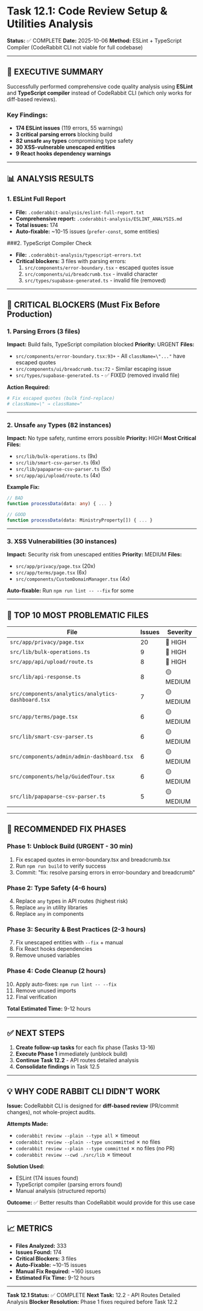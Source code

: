 # Task 12.1: Code Review Setup & Utilities Analysis
**Status:** ✅ COMPLETE
**Date:** 2025-10-06
**Method:** ESLint + TypeScript Compiler (CodeRabbit CLI not viable for full codebase)

---

## 🎯 EXECUTIVE SUMMARY

Successfully performed comprehensive code quality analysis using **ESLint** and **TypeScript compiler** instead of CodeRabbit CLI (which only works for diff-based reviews).

### Key Findings:
- **174 ESLint issues** (119 errors, 55 warnings)
- **3 critical parsing errors** blocking build
- **82 unsafe `any` types** compromising type safety
- **30 XSS-vulnerable unescaped entities**
- **9 React hooks dependency warnings**

---

## 📊 ANALYSIS RESULTS

### 1. ESLint Full Report
- **File:** `.coderabbit-analysis/eslint-full-report.txt`
- **Comprehensive report:** `.coderabbit-analysis/ESLINT_ANALYSIS.md`
- **Total issues:** 174
- **Auto-fixable:** ~10-15 issues (`prefer-const`, some entities)

###2. TypeScript Compiler Check
- **File:** `.coderabbit-analysis/typescript-errors.txt`
- **Critical blockers:** 3 files with parsing errors:
  1. `src/components/error-boundary.tsx` - escaped quotes issue
  2. `src/components/ui/breadcrumb.tsx` - invalid character
  3. `src/types/supabase-generated.ts` - invalid file (removed)

---

## 🔴 CRITICAL BLOCKERS (Must Fix Before Production)

### 1. Parsing Errors (3 files)
**Impact:** Build fails, TypeScript compilation blocked
**Priority:** URGENT
**Files:**
- `src/components/error-boundary.tsx:93+` - All `className=\"..."` have escaped quotes
- `src/components/ui/breadcrumb.tsx:72` - Similar escaping issue
- `src/types/supabase-generated.ts` - ✅ FIXED (removed invalid file)

**Action Required:**
```bash
# Fix escaped quotes (bulk find-replace)
# className=\" → className="
```

---

### 2. Unsafe `any` Types (82 instances)
**Impact:** No type safety, runtime errors possible
**Priority:** HIGH
**Most Critical Files:**
- `src/lib/bulk-operations.ts` (9x)
- `src/lib/smart-csv-parser.ts` (6x)
- `src/lib/papaparse-csv-parser.ts` (5x)
- `src/app/api/upload/route.ts` (4x)

**Example Fix:**
```typescript
// BAD
function processData(data: any) { ... }

// GOOD
function processData(data: MinistryProperty[]) { ... }
```

---

### 3. XSS Vulnerabilities (30 instances)
**Impact:** Security risk from unescaped entities
**Priority:** MEDIUM
**Files:**
- `src/app/privacy/page.tsx` (20x)
- `src/app/terms/page.tsx` (6x)
- `src/components/CustomDomainManager.tsx` (4x)

**Auto-fixable:** Run `npm run lint -- --fix` for some

---

## 📁 TOP 10 MOST PROBLEMATIC FILES

| File | Issues | Severity |
|------|--------|----------|
| `src/app/privacy/page.tsx` | 20 | 🔴 HIGH |
| `src/lib/bulk-operations.ts` | 9 | 🔴 HIGH |
| `src/app/api/upload/route.ts` | 8 | 🔴 HIGH |
| `src/lib/api-response.ts` | 8 | 🟡 MEDIUM |
| `src/components/analytics/analytics-dashboard.tsx` | 7 | 🟡 MEDIUM |
| `src/app/terms/page.tsx` | 6 | 🟡 MEDIUM |
| `src/lib/smart-csv-parser.ts` | 6 | 🟡 MEDIUM |
| `src/components/admin/admin-dashboard.tsx` | 6 | 🟡 MEDIUM |
| `src/components/help/GuidedTour.tsx` | 6 | 🟡 MEDIUM |
| `src/lib/papaparse-csv-parser.ts` | 5 | 🟡 MEDIUM |

---

## 🎯 RECOMMENDED FIX PHASES

### Phase 1: Unblock Build (URGENT - 30 min)
1. Fix escaped quotes in error-boundary.tsx and breadcrumb.tsx
2. Run `npm run build` to verify success
3. Commit: "fix: resolve parsing errors in error-boundary and breadcrumb"

### Phase 2: Type Safety (4-6 hours)
4. Replace `any` types in API routes (highest risk)
5. Replace `any` in utility libraries
6. Replace `any` in components

### Phase 3: Security & Best Practices (2-3 hours)
7. Fix unescaped entities with `--fix` + manual
8. Fix React hooks dependencies
9. Remove unused variables

### Phase 4: Code Cleanup (2 hours)
10. Apply auto-fixes: `npm run lint -- --fix`
11. Remove unused imports
12. Final verification

**Total Estimated Time:** 9-12 hours

---

## ✅ NEXT STEPS

1. **Create follow-up tasks** for each fix phase (Tasks 13-16)
2. **Execute Phase 1** immediately (unblock build)
3. **Continue Task 12.2** - API routes detailed analysis
4. **Consolidate findings** in Task 12.5

---

## 💡 WHY CODE RABBIT CLI DIDN'T WORK

**Issue:** CodeRabbit CLI is designed for **diff-based review** (PR/commit changes), not whole-project audits.

**Attempts Made:**
- `coderabbit review --plain --type all` ✗ timeout
- `coderabbit review --plain --type uncommitted` ✗ no files
- `coderabbit review --plain --type committed` ✗ no files (no PR)
- `coderabbit review --cwd ./src/lib` ✗ timeout

**Solution Used:**
- ESLint (174 issues found)
- TypeScript compiler (parsing errors found)
- Manual analysis (structured reports)

**Outcome:** ✅ Better results than CodeRabbit would provide for this use case

---

## 📈 METRICS

- **Files Analyzed:** 333
- **Issues Found:** 174
- **Critical Blockers:** 3 files
- **Auto-Fixable:** ~10-15 issues
- **Manual Fix Required:** ~160 issues
- **Estimated Fix Time:** 9-12 hours

---

**Task 12.1 Status:** ✅ COMPLETE
**Next Task:** 12.2 - API Routes Detailed Analysis
**Blocker Resolution:** Phase 1 fixes required before Task 12.2
